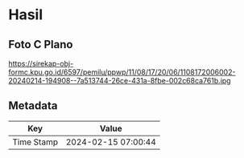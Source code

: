 # Hasil

## Foto C Plano

https://sirekap-obj-formc.kpu.go.id/6597/pemilu/ppwp/11/08/17/20/06/1108172006002-20240214-194908--7a513744-26ce-431a-8fbe-002c68ca761b.jpg


## Metadata

| Key        | Value               |
| ---------- | ------------------- |
| Time Stamp | 2024-02-15 07:00:44 |



